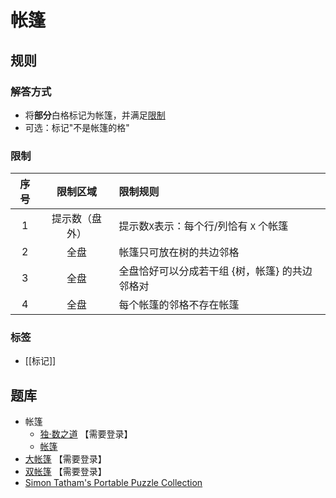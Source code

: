# 帐篷

## 规则

### 解答方式

- 将**部分**白格标记为帐篷，并满足[限制](#限制)
- 可选：标记"不是帐篷的格"

### 限制

| 序号  |  限制区域   | 限制规则                      |
|:---:|:-------:|:--------------------------|
|  1  | 提示数（盘外） | 提示数`X`表示：每个行/列恰有 `X` 个帐篷  |
|  2  |   全盘    | 帐篷只可放在树的共边邻格              |
|  3  |   全盘    | 全盘恰好可以分成若干组 {树，帐篷} 的共边邻格对 |
|  4  |   全盘    | 每个帐篷的邻格不存在帐篷              |

### 标签

- [[标记]]

## 题库

- 帐篷
  - [独·数之道](http://www.sudokufans.org.cn/lx/zpa.index.php?w=10) 【需要登录】
  - [帐篷](https://cn.puzzle-tents.com/)
- [大帐篷](http://www.sudokufans.org.cn/lx/zpb.index.php?w=10) 【需要登录】
- [双帐篷](http://www.sudokufans.org.cn/lx/zpc.index.php?w=10) 【需要登录】
- [Simon Tatham's Portable Puzzle Collection](https://www.chiark.greenend.org.uk/~sgtatham/puzzles/js/tents.html)

